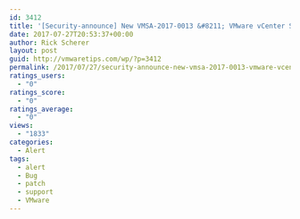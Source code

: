 ```yaml
---
id: 3412
title: '[Security-announce] New VMSA-2017-0013 &#8211; VMware vCenter Server and Tools updates resolve multiple security vulnerabilities'
date: 2017-07-27T20:53:37+00:00
author: Rick Scherer
layout: post
guid: http://vmwaretips.com/wp/?p=3412
permalink: /2017/07/27/security-announce-new-vmsa-2017-0013-vmware-vcenter-server-and-tools-updates-resolve-multiple-security-vulnerabilities/
ratings_users:
  - "0"
ratings_score:
  - "0"
ratings_average:
  - "0"
views:
  - "1833"
categories:
  - Alert
tags:
  - alert
  - Bug
  - patch
  - support
  - VMware
---
```

